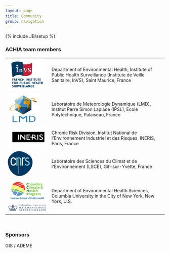 ```yaml
---
layout: page
title: Community
group: navigation
---
```

{% include JB/setup %}

### ACHIA team members

<table>
    <tr>
        <td><img src="/assets/images/logo_InVS.png"></td>
        <td>
Department of Environmental Health, Institute of Public Health Surveillance (Institute de Veille Sanitaire, InVS), Saint Maurice, France
        </td>
    </tr>
    <tr>
        <td><img src="/assets/images/logo_LMD.png"></td>
        <td>
Laboratoire de Meteorologie Dynamique (LMD), Institut Perre Simon Laplace (IPSL), Ecole Polytechnique, Palaiseau, France
        </td>
    </tr>
    <tr>
        <td><img src="/assets/images/logo_ineris.png"></td>
        <td>
Chronic Risk Division, Institut National de l’Environnement Industriel et des Risques, INERIS, Paris, France
        </td>
    </tr>
    <tr>
        <td><img src="/assets/images/logo_cnrs.png"></td>
        <td>
Laboratoire des Sciences du Climat et de l'Environnement (LSCE), Gif-sur-Yvette, France
        </td>
    </tr>
    <tr>
        <td>
            <img src="/assets/images/logo_CCHP.png">
            <img src="/assets/images/logo_CU.png">
        </td>
        <td>
Department of Environmental Health Sciences, Columbia University in the City of New York, New York, U.S.
        </td>
    </tr>
</table>

<br>

### Sponsors

GIS / ADEME
